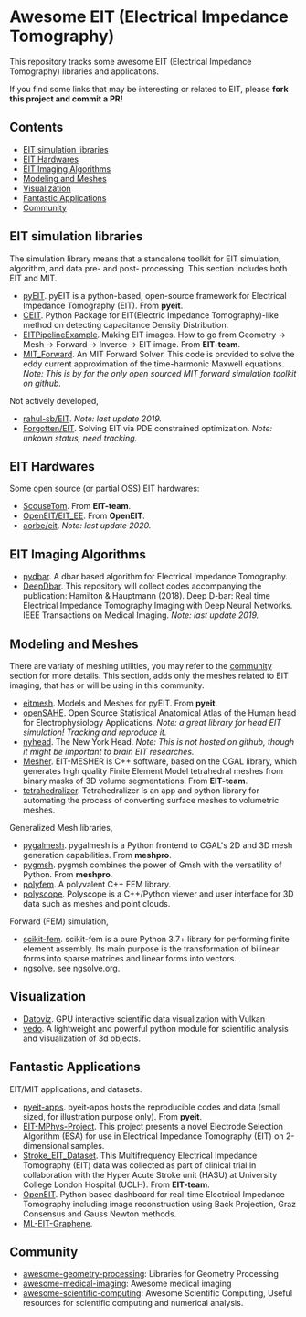 # Awesome EIT (Electrical Impedance Tomography)

This repository tracks some awesome EIT (Electrical Impedance Tomography) libraries and applications.

If you find some links that may be interesting or related to EIT, please **fork this project and commit a PR!**

## Contents

  - [EIT simulation libraries](#eit-simulation-libraries)
  - [EIT Hardwares](#eit-hardwares)
  - [EIT Imaging Algorithms](#eit-imaging-algorithms)
  - [Modeling and Meshes](#modeling-and-meshes)
  - [Visualization](#visualization)
  - [Fantastic Applications](#fantastic-applications)
  - [Community](#community)

## EIT simulation libraries

The simulation library means that a standalone toolkit for EIT simulation, algorithm, and data pre- and post- processing. This section includes both EIT and MIT.

  - [pyEIT](https://github.com/liubenyuan/pyEIT). pyEIT is a python-based, open-source framework for Electrical Impedance Tomography (EIT). From **pyeit**.
  - [CEIT](https://github.com/zehao99/CEIT). Python Package for EIT(Electric Impedance Tomography)-like method on detecting capacitance Density Distribution.
  - [EITPipelineExample](https://github.com/EIT-team/EITPipelineExample). Making EIT images. How to go from Geometry -> Mesh -> Forward -> Inverse -> EIT image. From **EIT-team**.
  - [MIT_Forward](https://github.com/rosskynch/MIT_Forward). An MIT Forward Solver. This code is provided to solve the eddy current approximation of the time-harmonic Maxwell equations. *Note: This is by far the only open sourced MIT forward simulation toolkit on github.*

Not actively developed,
  - [rahul-sb/EIT](https://github.com/rahul-sb/EIT). *Note: last update 2019.*
  - [Forgotten/EIT](https://github.com/Forgotten/EIT). Solving EIT via PDE constrained optimization. *Note: unkown status, need tracking.*

## EIT Hardwares

Some open source (or partial OSS) EIT hardwares:
  - [ScouseTom](https://github.com/EIT-team/ScouseTom). From **EIT-team**.
  - [OpenEIT/EIT_EE](https://github.com/OpenEIT/EIT_EE). From **OpenEIT**.
  - [aorbe/eit](https://github.com/aorbe/eit). *Note: last update 2020.*

## EIT Imaging Algorithms

  - [pydbar](https://github.com/NablaIP/pydbar). A dbar based algorithm for Electrical Impedance Tomography.
  - [DeepDbar](https://github.com/asHauptmann/DeepDbar). This repository will collect codes accompanying the publication: Hamilton & Hauptmann (2018). Deep D-bar: Real time Electrical Impedance Tomography Imaging with Deep Neural Networks. IEEE Transactions on Medical Imaging. *Note: last update 2019.*

## Modeling and Meshes

There are variaty of meshing utilities, you may refer to the [community](#community) section for more details. This section, adds only the meshes related to EIT imaging, that has or will be using in this community.

  - [eitmesh](https://github.com/liubenyuan/eitmesh). Models and Meshes for pyEIT. From **pyeit**.
  - [openSAHE](https://github.com/fsmMLK/openSAHE). Open Source Statistical Anatomical Atlas of the Human head for Electrophysiology Applications. *Note: a great library for head EIT simulation! Tracking and reproduce it.*
  - [nyhead](https://www.parralab.org/nyhead/). The New York Head. *Note: This is not hosted on github, though it might be important to brain EIT researches.*
  - [Mesher](https://github.com/EIT-team/Mesher). EIT-MESHER is C++ software, based on the CGAL library, which generates high quality Finite Element Model tetrahedral meshes from binary masks of 3D volume segmentations. From **EIT-team**.
  - [tetrahedralizer](https://github.com/ABI-EIT/tetrahedralizer). Tetrahedralizer is an app and python library for automating the process of converting surface meshes to volumetric meshes.

Generalized Mesh libraries,
  - [pygalmesh](https://github.com/meshpro/pygalmesh). pygalmesh is a Python frontend to CGAL's 2D and 3D mesh generation capabilities. From **meshpro**.
  - [pygmsh](https://github.com/meshpro/pygmsh). pygmsh combines the power of Gmsh with the versatility of Python. From **meshpro**.
  - [polyfem](https://github.com/polyfem/polyfem). A polyvalent C++ FEM library.
  - [polyscope](https://github.com/nmwsharp/polyscope). Polyscope is a C++/Python viewer and user interface for 3D data such as meshes and point clouds.

Forward (FEM) simulation,
  - [scikit-fem](https://github.com/kinnala/scikit-fem). scikit-fem is a pure Python 3.7+ library for performing finite element assembly. Its main purpose is the transformation of bilinear forms into sparse matrices and linear forms into vectors.
  - [ngsolve](https://github.com/NGSolve/ngsolve). see ngsolve.org.

## Visualization

  - [Datoviz](https://github.com/datoviz/datoviz). GPU interactive scientific data visualization with Vulkan
  - [vedo](https://github.com/marcomusy/vedo). A lightweight and powerful python module for scientific analysis and visualization of 3d objects.

## Fantastic Applications

EIT/MIT applications, and datasets.

  - [pyeit-apps](https://github.com/liubenyuan/pyeit-apps). pyeit-apps hosts the reproducible codes and data (small sized, for illustration purpose only). From **pyeit**.
  - [EIT-MPhys-Project](https://github.com/ivo53/EIT-MPhys-Project). This project presents a novel Electrode Selection Algorithm (ESA) for use in Electrical Impedance Tomography (EIT) on 2-dimensional samples.
  - [Stroke_EIT_Dataset](https://github.com/EIT-team/Stroke_EIT_Dataset). This Multifrequency Electrical Impedance Tomography (EIT) data was collected as part of clinical trial in collaboration with the Hyper Acute Stroke unit (HASU) at University College London Hospital (UCLH). From **EIT-team**.
  - [OpenEIT](https://github.com/OpenEIT/OpenEIT). Python based dashboard for real-time Electrical Impedance Tomography including image reconstruction using Back Projection, Graz Consensus and Gauss Newton methods.
  - [ML-EIT-Graphene](https://github.com/AdamCoxson/ML-EIT-Graphene). 

## Community

  - [awesome-geometry-processing](https://github.com/zishun/awesome-geometry-processing): Libraries for Geometry Processing
  - [awesome-medical-imaging](https://github.com/fepegar/awesome-medical-imaging): Awesome medical imaging
  - [awesome-scientific-computing](https://github.com/nschloe/awesome-scientific-computing): Awesome Scientific Computing, Useful resources for scientific computing and numerical analysis.
